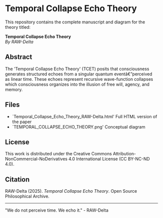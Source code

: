 
# Temporal Collapse Echo Theory

This repository contains the complete manuscript and diagram for the theory titled:

**Temporal Collapse Echo Theory**  
*By RAW-Delta*

## Abstract

The 'Temporal Collapse Echo Theory' (TCET) posits that consciousness generates structured echoes from a singular quantum eventâ€”perceived as linear time. These echoes represent recursive wave-function collapses which consciousness organizes into the illusion of free will, agency, and memory.

## Files

- `Temporal_Collapse_Echo_Theory_RAW-Delta.html' Full HTML version of the paper
- `TEMPORAL_COLLAPSE_ECHO_THEORY.png' Conceptual diagram

## License

This work is distributed under the Creative Commons Attribution-NonCommercial-NoDerivatives 4.0 International License (CC BY-NC-ND 4.0).

## Citation

RAW-Delta (2025). *Temporal Collapse Echo Theory*. Open Source Philosophical Archive.

---

"We do not perceive time. We echo it." - RAW-Delta